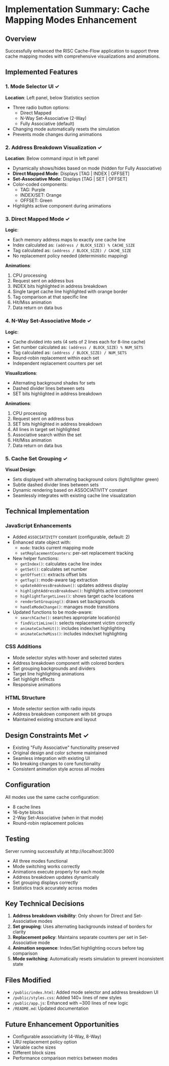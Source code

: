 # Implementation Summary: Cache Mapping Modes Enhancement

## Overview
Successfully enhanced the RISC Cache-Flow application to support three cache mapping modes with comprehensive visualizations and animations.

## Implemented Features

### 1. Mode Selector UI ✓
**Location**: Left panel, below Statistics section
- Three radio button options:
  - Direct Mapped
  - N-Way Set-Associative (2-Way)
  - Fully Associative (default)
- Changing mode automatically resets the simulation
- Prevents mode changes during animations

### 2. Address Breakdown Visualization ✓
**Location**: Below command input in left panel
- Dynamically shows/hides based on mode (hidden for Fully Associative)
- **Direct Mapped Mode**: Displays [TAG | INDEX | OFFSET]
- **Set-Associative Mode**: Displays [TAG | SET | OFFSET]
- Color-coded components:
  - TAG: Purple
  - INDEX/SET: Orange
  - OFFSET: Green
- Highlights active component during animations

### 3. Direct Mapped Mode ✓
**Logic**:
- Each memory address maps to exactly one cache line
- Index calculated as: `(address / BLOCK_SIZE) % CACHE_SIZE`
- Tag calculated as: `(address / BLOCK_SIZE) / CACHE_SIZE`
- No replacement policy needed (deterministic mapping)

**Animations**:
1. CPU processing
2. Request sent on address bus
3. INDEX bits highlighted in address breakdown
4. Single target cache line highlighted with orange border
5. Tag comparison at that specific line
6. Hit/Miss animation
7. Data return on data bus

### 4. N-Way Set-Associative Mode ✓
**Logic**:
- Cache divided into sets (4 sets of 2 lines each for 8-line cache)
- Set number calculated as: `(address / BLOCK_SIZE) % NUM_SETS`
- Tag calculated as: `(address / BLOCK_SIZE) / NUM_SETS`
- Round-robin replacement within each set
- Independent replacement counters per set

**Visualizations**:
- Alternating background shades for sets
- Dashed divider lines between sets
- SET bits highlighted in address breakdown

**Animations**:
1. CPU processing
2. Request sent on address bus
3. SET bits highlighted in address breakdown
4. All lines in target set highlighted
5. Associative search within the set
6. Hit/Miss animation
7. Data return on data bus

### 5. Cache Set Grouping ✓
**Visual Design**:
- Sets displayed with alternating background colors (light/lighter green)
- Subtle dashed divider lines between sets
- Dynamic rendering based on ASSOCIATIVITY constant
- Seamlessly integrates with existing cache line visualization

## Technical Implementation

### JavaScript Enhancements
- Added `ASSOCIATIVITY` constant (configurable, default: 2)
- Enhanced state object with:
  - `mode`: tracks current mapping mode
  - `setReplacementCounters`: per-set replacement tracking
- New helper functions:
  - `getIndex()`: calculates cache line index
  - `getSet()`: calculates set number
  - `getOffset()`: extracts offset bits
  - `getTag()`: mode-aware tag extraction
  - `updateAddressBreakdown()`: updates address display
  - `highlightAddressBreakdown()`: highlights active component
  - `highlightTargetLines()`: shows target cache locations
  - `renderSetGrouping()`: draws set backgrounds
  - `handleModeChange()`: manages mode transitions
- Updated functions to be mode-aware:
  - `searchCache()`: searches appropriate location(s)
  - `findVictimLine()`: selects replacement victim correctly
  - `animateCacheHit()`: includes index/set highlighting
  - `animateCacheMiss()`: includes index/set highlighting

### CSS Additions
- Mode selector styles with hover and selected states
- Address breakdown component with colored borders
- Set grouping backgrounds and dividers
- Target line highlighting animations
- Set highlight effects
- Responsive animations

### HTML Structure
- Mode selector section with radio inputs
- Address breakdown component with bit groups
- Maintained existing structure and layout

## Design Constraints Met ✓
- Existing "Fully Associative" functionality preserved
- Original design and color scheme maintained
- Seamless integration with existing UI
- No breaking changes to core functionality
- Consistent animation style across all modes

## Configuration
All modes use the same cache configuration:
- 8 cache lines
- 16-byte blocks
- 2-Way Set-Associative (when in that mode)
- Round-robin replacement policies

## Testing
Server running successfully at http://localhost:3000
- All three modes functional
- Mode switching works correctly
- Animations execute properly for each mode
- Address breakdown updates dynamically
- Set grouping displays correctly
- Statistics track accurately across modes

## Key Technical Decisions
1. **Address breakdown visibility**: Only shown for Direct and Set-Associative modes
2. **Set grouping**: Uses alternating backgrounds instead of borders for clarity
3. **Replacement policy**: Maintains separate counters per set in Set-Associative mode
4. **Animation sequence**: Index/Set highlighting occurs before tag comparison
5. **Mode switching**: Automatically resets simulation to prevent inconsistent state

## Files Modified
- `/public/index.html`: Added mode selector and address breakdown UI
- `/public/styles.css`: Added 140+ lines of new styles
- `/public/app.js`: Enhanced with ~300 lines of new logic
- `/README.md`: Updated documentation

## Future Enhancement Opportunities
- Configurable associativity (4-Way, 8-Way)
- LRU replacement policy option
- Variable cache sizes
- Different block sizes
- Performance comparison metrics between modes
